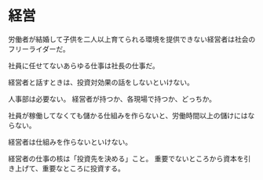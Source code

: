 # 経営

労働者が結婚して子供を二人以上育てられる環境を提供できない経営者は社会のフリーライダーだ。

社員に任せてないあらゆる仕事は社長の仕事だ。

経営者と話すときは、投資対効果の話をしないといけない。

人事部は必要ない。
経営者が持つか、各現場で持つか、どっちか。

社員が稼働してなくても儲かる仕組みを作らないと、労働時間以上の儲けにはならない。

経営者は仕組みを作らないといけない。

経営者の仕事の核は「投資先を決める」こと。
重要でないところから資本を引き上げて、重要なところに投資する。
